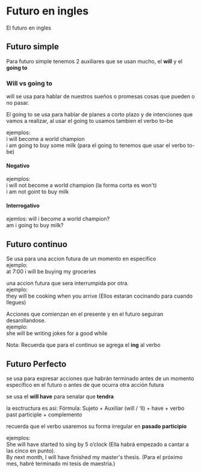 # Futuro en ingles
El futuro en ingles

## Futuro simple
Para futuro simple tenemos 2 auxiliares que se usan mucho, el **will** y el **going to**

### Will vs going to
will se usa para hablar de nuestros sueños o promesas cosas que pueden o no pasar.   

El going to se usa para hablar de planes a corto plazo y de intenciones que vamos a realizar, al usar el going to usamos tambien el verbo to-be

ejemplos:   
i will become a world champion   
i am going to buy some milk  (para el going to tenemos que usar el verbo to-be)

#### Negativo
ejemplos:   
i will not become a world champion   (la forma corta es won't)   
i am not goint to buy milk   

#### Interrogativo
ejemlos:
will i become a world champion?   
am i going to buy milk?


## Futuro continuo
Se usa para una accion futura de un momento en especifico   
ejemplo:   
at 7:00 i will be buying my groceries   

una accion futura que sera interrumpida por otra.   
ejemplo:   
they will be cooking when you arrive  (Ellos estaran cocinando para cuando llegues)

Acciones que comienzan en el presente y en el futuro seguiran desarollandose.   
ejemplo:   
she will be writing jokes for a good while

Nota: Recuerda que para el continuo se agrega el **ing** al verbo

## Futuro Perfecto 
se usa para expresar acciones que habrán terminado antes de un momento específico en el futuro o antes de que ocurra otra acción futura

se usa el **will have** para senalar que **tendra**

la esctructura es asi:
Fórmula: Sujeto + Auxiliar (will / ‘ll) + have + verbo past participle + complemento

recuerda que el verbo usaremos su forma irregular en **pasado participio**

ejemplos:    
She will have started to sing by 5 o’clock (Ella habrá empezado a cantar a las cinco en punto).             
By next month, I will have finished my master's thesis. (Para el próximo mes, habré terminado mi tesis de maestría.)    

